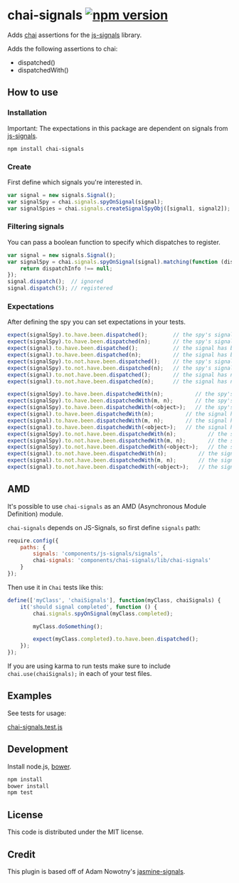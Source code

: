 # chai-signals [![npm version](https://badge.fury.io/js/chai-signals.svg)](https://badge.fury.io/js/chai-signals)
Adds [chai](https://github.com/chaijs/chai) assertions for the [js-signals](https://github.com/millermedeiros/js-signals) library.

Adds the following assertions to chai:
 * dispatched()
 * dispatchedWith()

How to use
--------------
### Installation

Important: The expectations in this package are dependent on signals from [js-signals](https://github.com/millermedeiros/js-signals).

```
npm install chai-signals
```


### Create
First define which signals you're interested in.

```js
var signal = new signals.Signal();
var signalSpy = chai.signals.spyOnSignal(signal);
var signalSpies = chai.signals.createSignalSpyObj([signal1, signal2]);
```

### Filtering signals
You can pass a boolean function to specify which dispatches to register.

```js
var signal = new signals.Signal();
var signalSpy = chai.signals.spyOnSignal(signal).matching(function (dispatchInfo) {
	return dispatchInfo !== null;
});
signal.dispatch();  // ignored
signal.dispatch(5); // registered
```

### Expectations
After defining the spy you can set expectations in your tests.

```js
expect(signalSpy).to.have.been.dispatched();        // the spy's signal has been dispatched at least once
expect(signalSpy).to.have.been.dispatched(n);       // the spy's signal has been dispatched n times
expect(signal).to.have.been.dispatched();           // the signal has been dispatched at least once
expect(signal).to.have.been.dispatched(n);          // the signal has been dispatched n times
expect(signalSpy).to.not.have.been.dispatched();    // the spy's signal has not been dispatched at all
expect(signalSpy).to.not.have.been.dispatched(n);   // the spy's signal has not been dispatched n times
expect(signal).to.not.have.been.dispatched();       // the signal has not been dispatched at all
expect(signal).to.not.have.been.dispatched(n);      // the signal has not been dispatched at all

expect(signalSpy).to.have.been.dispatchedWith(n);          // the spy's signal has been dispatched using n
expect(signalSpy).to.have.been.dispatchedWith(m, n);       // the spy's signal has been dispatched using (m, n)
expect(signalSpy).to.have.been.dispatchedWith(<object>);   // the spy's signal has been dispatched with using object
expect(signal).to.have.been.dispatchedWith(n);          // the signal has been dispatched using n
expect(signal).to.have.been.dispatchedWith(m, n);       // the signal has been dispatched using (m, n)
expect(signal).to.have.been.dispatchedWith(<object>);   // the signal has been dispatched with using object
expect(signalSpy).to.not.have.been.dispatchedWith(n);          // the spy's signal has not been dispatched using n
expect(signalSpy).to.not.have.been.dispatchedWith(m, n);       // the spy's signal has not been dispatched using (m, n)
expect(signalSpy).to.not.have.been.dispatchedWith(<object>);   // the spy's signal has not been dispatched with using object
expect(signal).to.not.have.been.dispatchedWith(n);          // the signal has not been dispatched using n
expect(signal).to.not.have.been.dispatchedWith(m, n);       // the signal has not been dispatched using (m, n)
expect(signal).to.not.have.been.dispatchedWith(<object>);   // the signal has not been dispatched with using object
```

AMD
-------------
It's possible to use `chai-signals` as an AMD (Asynchronous Module Definition) module.

`chai-signals` depends on JS-Signals, so first define `signals` path:

```js
require.config({
	paths: {
		signals: 'components/js-signals/signals',
		chai-signals: 'components/chai-signals/lib/chai-signals'
	}
});
```

Then use it in `Chai` tests like this:

```js
define(['myClass', 'chaiSignals'], function(myClass, chaiSignals) {
	it('should signal completed', function () {
		chai.signals.spyOnSignal(myClass.completed);

		myClass.doSomething();

		expect(myClass.completed).to.have.been.dispatched();
	});
});
```

If you are using karma to run tests make sure to include `chai.use(chaiSignals);` in each of your test files.

Examples
--------
See tests for usage:

[chai-signals.test.js](https://github.com/StephenDavidson/chai-signals/blob/master/chai-signals.test.js)

Development
-----------
Install node.js, [bower](http://twitter.github.com/bower).

```js
npm install
bower install
npm test
```

License
-------
This code is distributed under the MIT license.

Credit
-------
This plugin is based off of Adam Nowotny's [jasmine-signals](https://github.com/AdamNowotny/jasmine-signals/blob/master/jasmine-signals.js).
